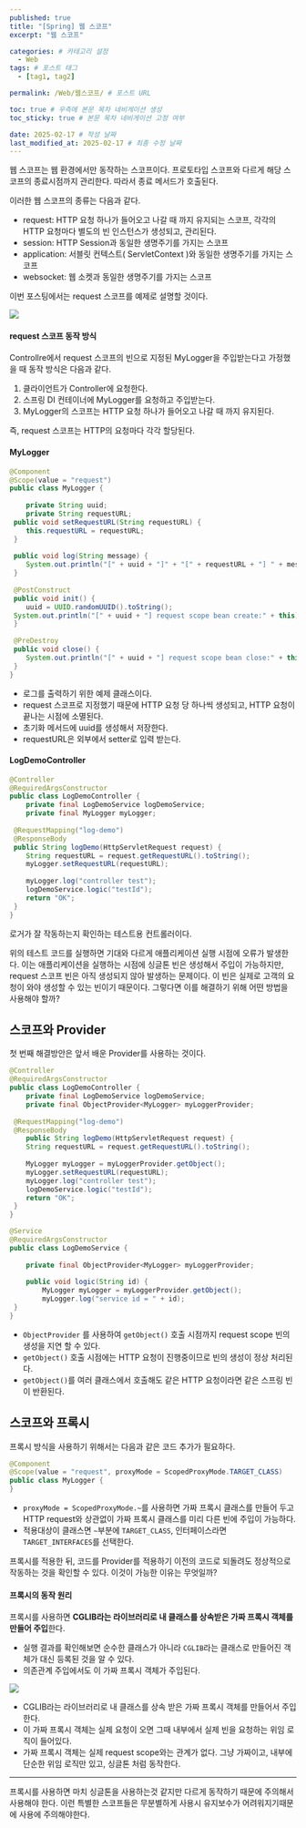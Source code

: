 ```yaml
---
published: true
title: "[Spring] 웹 스코프"
excerpt: "웹 스코프"

categories: # 카테고리 설정
  - Web
tags: # 포스트 태그
  - [tag1, tag2]

permalink: /Web/웹스코프/ # 포스트 URL

toc: true # 우측에 본문 목차 네비게이션 생성
toc_sticky: true # 본문 목차 네비게이션 고정 여부

date: 2025-02-17 # 작성 날짜
last_modified_at: 2025-02-17 # 최종 수정 날짜
---
```


웹 스코프는 웹 환경에서만 동작하는 스코프이다. 프로토타입 스코프와 다르게 해당 스코프의 종료시점까지 관리한다. 따라서 종료 메서드가 호출된다.

이러한 웹 스코프의 종류는 다음과 같다.
- request: HTTP 요청 하나가 들어오고 나갈 때 까지 유지되는 스코프, 각각의 HTTP 요청마다 별도의 빈 인스턴스가 생성되고, 관리된다.
- session: HTTP Session과 동일한 생명주기를 가지는 스코프
- application: 서블릿 컨텍스트( ServletContext )와 동일한 생명주기를 가지는 스코프
- websocket: 웹 소켓과 동일한 생명주기를 가지는 스코프

이번 포스팅에서는 request 스코프를 예제로 설명할 것이다.

![](https://velog.velcdn.com/images/gwoprk/post/028f0d39-3fb6-4507-bb3d-20ebe9bf999b/image.png)

#### request 스코프 동작 방식
Controllre에서 request 스코프의 빈으로 지정된 MyLogger을 주입받는다고 가정했을 때 동작 방식은 다음과 같다.

1. 클라이언트가 Controller에 요청한다.
2. 스프링 DI 컨테이너에 MyLogger를 요청하고 주입받는다.
3. MyLogger의 스코프는 HTTP 요청 하나가 들어오고 나갈 때 까지 유지된다.


즉, request 스코프는 HTTP의 요청마다 각각 할당된다.

#### MyLogger
```java
@Component
@Scope(value = "request")
public class MyLogger {
 
 	private String uuid;
 	private String requestURL;
 public void setRequestURL(String requestURL) {
 	this.requestURL = requestURL;
 }
 
 public void log(String message) {
 	System.out.println("[" + uuid + "]" + "[" + requestURL + "] " + message);
 }
 
 @PostConstruct
 public void init() {
 	uuid = UUID.randomUUID().toString();
 System.out.println("[" + uuid + "] request scope bean create:" + this);
 }
 
 @PreDestroy
 public void close() {
 	System.out.println("[" + uuid + "] request scope bean close:" + this);
 }
}
```
- 로그를 출력하기 위한 예제 클래스이다.
- request 스코프로 지정했기 때문에 HTTP 요청 당 하나씩 생성되고, HTTP 요청이 끝나는 시점에 소멸된다.
- 초기화 메서드에 uuid를 생성해서 저장한다.
- requestURL은 외부에서 setter로 입력 받는다.

#### LogDemoController
```java
@Controller
@RequiredArgsConstructor
public class LogDemoController {
	private final LogDemoService logDemoService;
 	private final MyLogger myLogger;
 
 @RequestMapping("log-demo")
 @ResponseBody
 public String logDemo(HttpServletRequest request) {
 	String requestURL = request.getRequestURL().toString();
 	myLogger.setRequestURL(requestURL);
 
 	myLogger.log("controller test");
 	logDemoService.logic("testId");
 	return "OK";
 }
}
```
로거가 잘 작동하는지 확인하는 테스트용 컨트롤러이다.

위의 테스트 코드를 실행하면 기대와 다르게 애플리케이션 실행 시점에 오류가 발생한다. 이는 애플리케이션을 실행하는 시점에 싱글톤 빈은 생성해서 주입이 가능하지만, request 스코프 빈은 아직 생성되지 않아 발생하는 문제이다. 이 빈은 실제로 고객의 요청이 와야 생성할 수 있는 빈이기 때문이다. 그렇다면 이를 해결하기 위해 어떤 방법을 사용해야 할까?

## 스코프와 Provider
첫 번째 해결방안은 앞서 배운 Provider를 사용하는 것이다.

```java
@Controller
@RequiredArgsConstructor
public class LogDemoController {
 	private final LogDemoService logDemoService;
 	private final ObjectProvider<MyLogger> myLoggerProvider;
 
 @RequestMapping("log-demo")
 @ResponseBody
 	public String logDemo(HttpServletRequest request) {
 	String requestURL = request.getRequestURL().toString();
 	
    MyLogger myLogger = myLoggerProvider.getObject();
 	myLogger.setRequestURL(requestURL);
 	myLogger.log("controller test");
 	logDemoService.logic("testId");
 	return "OK";
 }
}
```
```java
@Service
@RequiredArgsConstructor
public class LogDemoService {
 
 	private final ObjectProvider<MyLogger> myLoggerProvider;
 	
    public void logic(String id) {
 		MyLogger myLogger = myLoggerProvider.getObject();
 		myLogger.log("service id = " + id);
 }
}
```
- `ObjectProvider` 를 사용하여 `getObject()` 호출 시점까지 request scope 빈의 생성을 지연 할 수 있다.
- `getObject()` 호출 시점에는 HTTP 요청이 진행중이므로 빈의 생성이 정상 처리된다.
- `getObject()`를 여러 클래스에서 호출해도 같은 HTTP 요청이라면 같은 스프링 빈이 반환된다.

## 스코프와 프록시
프록시 방식을 사용하기 위해서는 다음과 같은 코드 추가가 필요하다.
```java
@Component
@Scope(value = "request", proxyMode = ScopedProxyMode.TARGET_CLASS)
public class MyLogger {
}
```
- `proxyMode = ScopedProxyMode.~`를 사용하면 가짜 프록시 클래스를 만들어 두고 HTTP request와 상관없이 가짜 프록시 클래스를 미리 다른 빈에 주입이 가능하다.
- 적용대상이 클래스면 `~`부분에 `TARGET_CLASS`, 인터페이스라면 `TARGET_INTERFACES`를 선택한다.

프록시를 적용한 뒤, 코드를 Provider를 적용하기 이전의 코드로 되돌려도 정상적으로 작동하는 것을 확인할 수 있다. 이것이 가능한 이유는 무엇일까?

#### 프록시의 동작 원리
프록시를 사용하면 **CGLIB라는 라이브러리로 내 클래스를 상속받은 가짜 프록시 객체를 만들어 주입**한다.
- 실행 결과를 확인해보면 순수한 클래스가 아니라 `CGLIB`라는 클래스로 만들어진 객체가 대신 등록된 것을 알 수 있다.
- 의존관계 주입에서도 이 가짜 프록시 객체가 주입된다.

![](https://velog.velcdn.com/images/gwoprk/post/54affbdd-f58f-4bb4-b095-49d5bd563275/image.png)
- CGLIB라는 라이브러리로 내 클래스를 상속 받은 가짜 프록시 객체를 만들어서 주입한다.
- 이 가짜 프록시 객체는 실제 요청이 오면 그때 내부에서 실제 빈을 요청하는 위임 로직이 들어있다.
- 가짜 프록시 객체는 실제 request scope와는 관계가 없다. 그냥 가짜이고, 내부에 단순한 위임 로직만 있고, 싱글톤 처럼 동작한다.

---
프록시를 사용하면 마치 싱글톤을 사용하는것 같지만 다르게 동작하기 때문에 주의해서 사용해야 한다. 이런 특별한 스코프들은 무분별하게 사용시 유지보수가 어려워지기때문에 사용에 주의해야한다.
